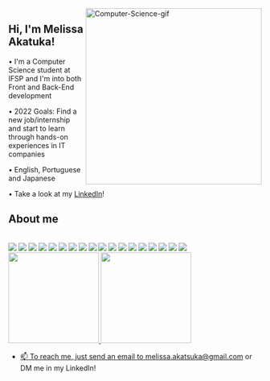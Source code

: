 
<img align="right" alt="Computer-Science-gif" height="350" width="350" src="https://user-images.githubusercontent.com/78980246/168445654-cc067cd9-08b6-49d6-97a1-741cfbefa013.gif"/>

## Hi, I'm Melissa Akatuka!

• I'm a Computer Science student at IFSP and I'm into both Front and Back-End development

• 2022 Goals: Find a new job/internship and start to learn through hands-on experiences in IT companies

• English, Portuguese and Japanese

• Take a look at my [LinkedIn](https://www.linkedin.com/in/melissa-akatuka-de-oliveira/)!



## About me
<div style="display: inline_block"><br>
  <a href="https://img.shields.io/badge/Gmail-D14836?style=for-the-badge&logo=gmail&logoColor=white" target="_blank"></a>
  <a href="https://img.shields.io/badge/LinkedIn-0077B5?style=for-the-badge&logo=linkedin&logoColor=white" target="_blank"></a>
  
</div>

<div>
  <a href="mailto:melissa.akatsuka@gmail.com"><img src="https://img.shields.io/badge/Gmail-D14836?style=for-the-badge&logo=gmail&logoColor=white"></a>
  <img src="https://img.shields.io/badge/C%23-239120?style=for-the-badge&logo=c-sharp&logoColor=white">
  <img src="https://img.shields.io/badge/.NET-5C2D91?style=for-the-badge&logo=.net&logoColor=white">
  <img src="https://img.shields.io/badge/Java-ED8B00?style=for-the-badge&logo=java&logoColor=white">
  <img src="https://img.shields.io/badge/Spring-6DB33F?style=for-the-badge&logo=spring&logoColor=white">
  <img src="https://img.shields.io/badge/PHP-777BB4?style=for-the-badge&logo=php&logoColor=white">
  <img src="https://img.shields.io/badge/Python-14354C?style=for-the-badge&logo=python&logoColor=white">  
  <img src="https://img.shields.io/badge/C-00599C?style=for-the-badge&logo=c&logoColor=white">
  <img src="https://img.shields.io/badge/HTML5-E34F26?style=for-the-badge&logo=html5&logoColor=white">
  <img src="https://img.shields.io/badge/CSS3-1572B6?style=for-the-badge&logo=css3&logoColor=white">
  <img src="https://img.shields.io/badge/Bootstrap-563D7C?style=for-the-badge&logo=bootstrap&logoColor=white">
  <img src="https://img.shields.io/badge/Angular-DD0031?style=for-the-badge&logo=angular&logoColor=white">
  <img src="https://img.shields.io/badge/Dart-0175C2?style=for-the-badge&logo=dart&logoColor=white">
  <img src="https://img.shields.io/badge/Flutter-02569B?style=for-the-badge&logo=flutter&logoColor=white">
  <img src="https://img.shields.io/badge/MySQL-00000F?style=for-the-badge&logo=mysql&logoColor=white">
  <img src="https://img.shields.io/badge/PostgreSQL-316192?style=for-the-badge&logo=postgresql&logoColor=white">
  <img src="https://img.shields.io/badge/MongoDB-4EA94B?style=for-the-badge&logo=mongodb&logoColor=white">
  <img src="https://img.shields.io/badge/SQLite-07405E?style=for-the-badge&logo=sqlite&logoColor=white">
</div>
 
 <div>
  <a href="https://github.com/MelissaAkatuka">
  <img height="180em" src="https://github-readme-stats.vercel.app/api?username=MelissaAkatuka&show_icons=true&theme=dracula&include_all_commits=true&count_private=true"/>
  <img height="180em" src="https://github-readme-stats.vercel.app/api/top-langs/?username=MelissaAkatuka&layout=compact&langs_count=7&theme=dracula"/>
</div>

- 📫 To reach me, just send an email to melissa.akatsuka@gmail.com or DM me in my LinkedIn!

<!---
MelissaAkatuka/MelissaAkatuka is a ✨ special ✨ repository because its `README.md` (this file) appears on your GitHub profile.
You can click the Preview link to take a look at your changes.
--->
